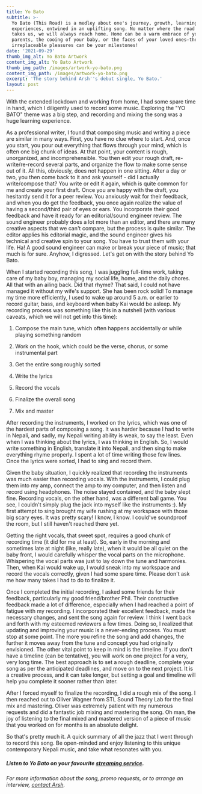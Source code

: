 ```yaml
---
title: Yo Bato
subtitle: >-
  Yo Bato (This Road) is a medley about one's journey, growth, learning and
  experiences, entwined in an uplifting song. No matter where the road (Yo Bato)
  takes us, we will always reach home. Home can be a warm embrace of your
  parents, the cooing of your baby, or the faces of your loved ones—these
  irreplaceable pleasures can be your milestones!
date: '2021-09-29'
thumb_img_alt: Yo Bato Artwork
content_img_alt: Yo Bato Artwork
thumb_img_path: /images/artwork-yo-bato.png
content_img_path: /images/artwork-yo-bato.png
excerpt: 'The story behind Arsh''s debut single, Yo Bato.'
layout: post
---
```

With the extended lockdown and working from home, I had some spare time in hand, which I diligently used to record some music. Exploring the "YO BATO" theme was a big step, and recording and mixing the song was a huge learning experience. 

As a professional writer, I found that composing music and writing a piece are similar in many ways. First, you have no clue where to start. And, once you start, you pour out everything that flows through your mind, which is often one big chunk of ideas. At that point, your content is rough, unorganized, and incomprehensible. You then edit your rough draft, re-write/re-record several parts, and organize the flow to make some sense out of it. All this, obviously, does not happen in one sitting. After a day or two, you then come back to it and ask yourself - did I actually write/compose that? You write or edit it again, which is quite common for me and create your first draft. Once you are happy with the draft, you hesitantly send it for a peer review. You anxiously wait for their feedback, and when you do get the feedback, you once again realize the value of having a second/third pair of eyes or ears. You incorporate their good feedback and have it ready for an editorial/sound engineer review. The sound engineer probably does a lot more than an editor, and there are many creative aspects that we can't compare, but the process is quite similar. The editor applies his editorial magic, and the sound engineer gives his technical and creative spin to your song. You have to trust them with your life. Ha! A good sound engineer can make or break your piece of music; that much is for sure. Anyhow, I digressed. Let's get on with the story behind Yo Bato.

When I started recording this song, I was juggling full-time work, taking care of my baby boy, managing my social life, home, and the daily chores. All that with an ailing back. Did that rhyme? That said, I could not have managed it without my wife's support. She has been rock solid! To manage my time more efficiently, I used to wake up around 5 a.m. or earlier to record guitar, bass, and keyboard when baby Kai would be asleep. My recording process was something like this in a nutshell (with various caveats, which we will not get into this time):

1.  Compose the main tune, which often happens accidentally or while playing something random

2.  Work on the hook, which could be the verse, chorus, or some instrumental part

3.  Get the entire song roughly sorted

4.  Write the lyrics

5.  Record the vocals

6.  Finalize the overall song

7.  Mix and master

After recording the instruments, I worked on the lyrics, which was one of the hardest parts of composing a song. It was harder because I had to write in Nepali, and sadly, my Nepali writing ability is weak, to say the least. Even when I was thinking about the lyrics, I was thinking in English. So, I would write something in English, translate it into Nepali, and then sing to make everything rhyme properly. I spent a lot of time writing those few lines. Once the lyrics were sorted, I had to sing and record them.

Given the baby situation, I quickly realized that recording the instruments was much easier than recording vocals. With the instruments, I could plug them into my amp, connect the amp to my computer, and then listen and record using headphones. The noise stayed contained, and the baby slept fine. Recording vocals, on the other hand, was a different ball game. You see, I couldn't simply plug the jack into myself like the instruments :). My first attempt to sing brought my wife rushing at my workspace with those big scary eyes. It was pretty scary! I know, I know. I could've soundproof the room, but I still haven't reached there yet.

Getting the right vocals, that sweet spot, requires a good chunk of recording time (it did for me at least). So, early in the morning and sometimes late at night (like, really late), when it would be all quiet on the baby front, I would carefully whisper the vocal parts on the microphone. Whispering the vocal parts was just to lay down the tune and harmonies. Then, when Kai would wake up, I would sneak into my workspace and record the vocals correctly, given I had some spare time. Please don't ask me how many takes I had to do to finalize it. 

Once I completed the initial recording, I asked some friends for their feedback, particularly my good friend/brother Phil. Their constructive feedback made a lot of difference, especially when I had reached a point of fatigue with my recording. I incorporated their excellent feedback, made the necessary changes, and sent the song again for review. I think I went back and forth with my esteemed reviewers a few times. Doing so, I realized that updating and improving your music is a never-ending process. You must stop at some point. The more you refine the song and add changes, the further it moves away from the tune and concept you had originally envisioned. The other vital point to keep in mind is the timeline. If you don't have a timeline (can be tentative), you will work on one project for a very, very long time. The best approach is to set a rough deadline, complete your song as per the anticipated deadlines, and move on to the next project. It is a creative process, and it can take longer, but setting a goal and timeline will help you complete it sooner rather than later.

After I forced myself to finalize the recording, I did a rough mix of the song. I then reached out to Oliver Wagner from STL Sound Theory Lab for the final mix and mastering. Oliver was extremely patient with my numerous requests and did a fantastic job mixing and mastering the song. Oh man, the joy of listening to the final mixed and mastered version of a piece of music that you worked on for months is an absolute delight.

So that's pretty much it. A quick summary of all the jazz that I went through to record this song. Be open-minded and enjoy listening to this unique contemporary Nepali music, and take what resonates with you.

##### Listen to Yo Bato on your favourite <a href="href=https://distrokid.com/hyperfollow/arshrai/yo-bato" target="_blank">streaming service</a>.

*For more information about the song, promo requests, or to arrange an interview, *[*contact Arsh*](/contact)*.*
